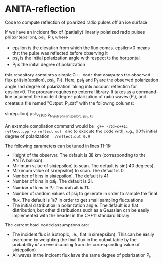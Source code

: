 # ANITA-reflection
Code to compute reflection of polarized radio pulses off an ice surface

If we have an incident flux of (partially) linearly polarized radio pulses phi(sin(epsilon), psi<sub>i</sub>, P<sub>i</sub>), where
* epsilon is the elevation from which the flux comes. epsilon<0 means that the pulse was reflected before observing it
* psi<sub>i</sub> is the initial polarization angle with respect to the horizontal
* P<sub>i</sub> is the initial degree of polarization

this repository containts a simple C++ code that computes the observed flux phi(sin(epsilon), psi<sub>f</sub>, P<sub>f</sub>). Here, psi<sub>f</sub> and P<sub>f</sub> are the observed polarization angle and degree of polarization taking into account reflection for epsilon<0. The program requires no external library. It takes as a command-line argument the incident degree polarization of radio waves (P<sub>i</sub>), and creates a file named "Output_P<sub>i</sub>.dat" with the following columns:

sin(epsilon) psi<sub>f</sub P<sub>f</sub phi(sin(epsilon), psi<sub>f</sub>, P<sub>f</sub>)

An example compilation command would be
<code> g++ -std=c++11 reflect.cpp -o reflect.out </code>
and to execute the code with, e.g., 90% initial degree of polarization
<code> ./reflect.out 0.9 </code>

The following parameters can be tuned in lines 11-18:
* Height of the observer. The default is 38 km (corresponding to the ANITA balloon).
* Minimum value of sin(epsilon) to scan. The default is sin(-40 degrees).
* Maximum value of sin(epsilon) to scan. The default is 0.
* Number of bins in sin(epsilon). The default is 41.
* Number of bins in psi<sub>f</sub>. The default is 21.
* Number of bins in P<sub>f</sub>. The default is 11.
* Number of random values of psi<sub>i</sub> to generate in order to sample the final flux. The default is 1e7 in order to get small sampling fluctuations
* The initial distribution in polarization angle. The default is a flat distribution, but other distributions such as a Gaussian can be easily implemented with the <random> header in the C++11 standard library

The current hard-coded assumptions are:
* The incident flux is isotropic, i.e., flat in sin(epsilon). This can be easily overcome by weighting the final flux in the output table by the probability of an event coming from the corresponding value of sin(epsilon).
* All waves in the incident flux have the same degree of polarization P<sub>i</sub>.
